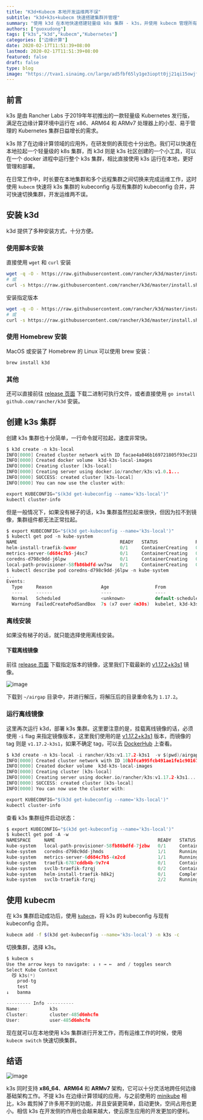 ```yaml
---
title: "K3d+Kubecm 本地开发运维两不误"
subtitle: "k3d+k3s+kubecm 快速搭建集群并管理"
summary: "使用 k3d 在本地快速搭建轻量级 k8s 集群 - k3s，并使用 kubecm 管理所有集群。"
authors: ["guoxudong"]
tags: ["k3s","k3d","kubecm","Kubernetes"]
categories: ["边缘计算"]
date: 2020-02-17T11:51:39+08:00
lastmod: 2020-02-17T11:51:39+08:00
featured: false
draft: false
type: blog
image: "https://tvax1.sinaimg.cn/large/ad5fbf65ly1ge3ioptt0jj21qi15owjf.jpg"
---
```


## 前言

k3s 是由 Rancher Labs 于2019年年初推出的一款轻量级 Kubernetes 发行版，满足在边缘计算环境中运行在 x86、ARM64 和 ARMv7 处理器上的小型、易于管理的 Kubernetes 集群日益增长的需求。

k3s 除了在边缘计算领域的应用外，在研发侧的表现也十分出色。我们可以快速在本地拉起一个轻量级的 k8s 集群，而 k3d 则是 k3s 社区创建的一个小工具，可以在一个 docker 进程中运行整个 k3s 集群，相比直接使用 k3s 运行在本地，更好管理和部署。

在日常工作中，时长要在本地集群和多个远程集群之间切换来完成运维工作，这时使用 `kubecm` 快速将 k3s 集群的 kubeconfig 与现有集群的 kubeconfig 合并，并可快速切换集群，开发运维两不误。


## 安装 k3d

k3d 提供了多种安装方式，十分方便。

### 使用脚本安装

直接使用 `wget` 和 `curl` 安装

```bash
wget -q -O - https://raw.githubusercontent.com/rancher/k3d/master/install.sh | bash
# 或
curl -s https://raw.githubusercontent.com/rancher/k3d/master/install.sh | bash
```

安装指定版本

```bash
wget -q -O - https://raw.githubusercontent.com/rancher/k3d/master/install.sh | TAG=v1.3.4 bash
# 或
curl -s https://raw.githubusercontent.com/rancher/k3d/master/install.sh | TAG=v1.3.4 bash
```

### 使用 Homebrew 安装

MacOS 或安装了 Homebrew 的 Linux 可以使用 brew 安装：

```bash
brew install k3d
```

### 其他

还可以直接前往 [release 页面](https://github.com/rancher/k3d/releases) 下载二进制可执行文件，或者直接使用 `go install github.com/rancher/k3d` 安装。

## 创建 k3s 集群

创建 k3s 集群也十分简单，一行命令就可拉起，速度非常快。

```go
$ k3d create -n k3s-local
INFO[0000] Created cluster network with ID facae4a046b169721805f93ec21ba1acb65b9efb8cf35866529178cb0fba75a9
INFO[0000] Created docker volume  k3d-k3s-local-images
INFO[0000] Creating cluster [k3s-local]
INFO[0000] Creating server using docker.io/rancher/k3s:v1.0.1...
INFO[0000] SUCCESS: created cluster [k3s-local]
INFO[0000] You can now use the cluster with:

export KUBECONFIG="$(k3d get-kubeconfig --name='k3s-local')"
kubectl cluster-info
```

但是一般情况下，如果没有梯子的话，k3s 集群虽然拉起来很快，但因为拉不到镜像，集群组件都无法正常拉起。

```go
$ export KUBECONFIG="$(k3d get-kubeconfig --name='k3s-local')"
$ kubectl get pod -n kube-system
NAME                                      READY   STATUS              RESTARTS   AGE
helm-install-traefik-8wxmr                0/1     ContainerCreating   0          3m30s
metrics-server-6d684c7b5-j4sc7            0/1     ContainerCreating   0          3m30s
coredns-d798c9dd-j6lpw                    0/1     ContainerCreating   0          3m30s
local-path-provisioner-58fb86bdfd-wv7sw   0/1     ContainerCreating   0          3m30s
$ kubectl describe pod coredns-d798c9dd-j6lpw -n kube-system
...
Events:
  Type     Reason                  Age                 From                           Message
  ----     ------                  ----                ----                           -------
  Normal   Scheduled               <unknown>           default-scheduler              Successfully assigned kube-system/coredns-d798c9dd-j6lpw to k3d-k3s-local-server
  Warning  FailedCreatePodSandBox  7s (x7 over 4m30s)  kubelet, k3d-k3s-local-server  Failed create pod sandbox: rpc error: code = Unknown desc = failed to get sandbox image "k8s.gcr.io/pause:3.1": failed to pull image "k8s.gcr.io/pause:3.1": failed to pull and unpack image "k8s.gcr.io/pause:3.1": failed to resolve reference "k8s.gcr.io/pause:3.1": failed to do request: Head https://k8s.gcr.io/v2/pause/manifests/3.1: dial tcp 64.233.189.82:443: i/o timeout
```

### 离线安装

如果没有梯子的话，就只能选择使用离线安装。

#### 下载离线镜像

前往 [release 页面](https://github.com/rancher/k3s/releases) 下载指定版本的镜像，这里我们下载最新的 [v1.17.2+k3s1](https://github.com/rancher/k3s/releases/tag/v1.17.2%2Bk3s1) 镜像。

![image](https://tvax1.sinaimg.cn/large/ad5fbf65gy1gbzdedmqpdj20sh0k776o.jpg)

下载到 `~/airgap` 目录中，并进行解压，将解压后的目录重命名为 `1.17.2`。

### 运行离线镜像

这里再次运行 k3d，部署 k3s 集群。这里要注意的是，挂载离线镜像的话，必须使用 `-i` flag 来指定镜像版本，这里我们使用的是 [v1.17.2+k3s1](https://github.com/rancher/k3s/releases/tag/v1.17.2%2Bk3s1) 版本，而镜像的 tag 则是 `v1.17.2-k3s1`，如果不确定 tag，可以去 [DockerHub](https://hub.docker.com/r/rancher/k3s/tags) 上查看。

```go
$ k3d create -n k3s-local -i rancher/k3s:v1.17.2-k3s1  -v $(pwd)/airgap/v1.17.2/:/var/lib/rancher/k3s/agent/images/
INFO[0000] Created cluster network with ID 10b3fca995fcb491ae1fe1c901672bf6f0a0fd6f51785ba8403947d2773ebd43
INFO[0000] Created docker volume  k3d-k3s-local-images
INFO[0000] Creating cluster [k3s-local]
INFO[0000] Creating server using docker.io/rancher/k3s:v1.17.2-k3s1...
INFO[0000] SUCCESS: created cluster [k3s-local]
INFO[0000] You can now use the cluster with:

export KUBECONFIG="$(k3d get-kubeconfig --name='k3s-local')"
kubectl cluster-info
```

查看 k3s 集群组件启动状态：

```go
$ export KUBECONFIG="$(k3d get-kubeconfig --name='k3s-local')"
$ kubectl get pod -A -w
NAMESPACE     NAME                                      READY   STATUS              RESTARTS   AGE
kube-system   local-path-provisioner-58fb86bdfd-7jzbw   0/1     ContainerCreating   0          6m35s
kube-system   coredns-d798c9dd-jhmds                    1/1     Running             0          6m35s
kube-system   metrics-server-6d684c7b5-4x2cd            1/1     Running             0          6m35s
kube-system   traefik-6787cddb4b-9v7r4                  0/1     ContainerCreating   0          16s
kube-system   svclb-traefik-fzrqj                       0/2     ContainerCreating   0          15s
kube-system   helm-install-traefik-h8k2j                0/1     Completed           0          6m35s
kube-system   svclb-traefik-fzrqj                       2/2     Running             0          21s
```

## 使用 kubecm

在 k3s 集群启动成功后，使用 [`kubecm`](https://github.com/sunny0826/kubecm)，将 k3s 的 kubeconfig 与现有 kubeconfig 合并。

```bash
kubecm add -f $(k3d get-kubeconfig --name='k3s-local') -n k3s -c
```

切换集群，选择 k3s。

```go
$ kubecm s
Use the arrow keys to navigate: ↓ ↑ → ←  and / toggles search
Select Kube Context
  😼 k3s(*)
    prod-tg
    test
↓   banma

--------- Info ----------
Name:           k3s
Cluster:        cluster-485d6mhcfm
User:           user-485d6mhcfm
```

现在就可以在本地使用 k3s 集群进行开发工作，而有运维工作的时候，使用 `kubecm switch` 快速切换集群。

## 结语

![image](https://tva3.sinaimg.cn/large/ad5fbf65gy1gbzegsyex5j20x90n70vv.jpg)

k3s 同时支持 **x86_64**、**ARM64** 和 **ARMv7** 架构，它可以十分灵活地跨任何边缘基础架构工作。不提 k3s 在边缘计算领域的应用，与之前使用的 [minikube](https://github.com/kubernetes/minikube) 相比，k3s 裁剪掉了许多用不到的功能，并且安装更简单，启动更快，空间占用也更小。相信 k3s 在开发侧的作用也会越来越大，使云原生应用的开发更加的便利。
